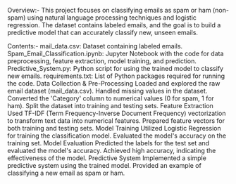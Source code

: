 Overview:-
This project focuses on classifying emails as spam or ham (non-spam) using natural language processing techniques and logistic regression. The dataset contains labeled emails, and the goal is to build a predictive model that can accurately classify new, unseen emails.

Contents:-
mail_data.csv: Dataset containing labeled emails.
Spam_Email_Classification.ipynb: Jupyter Notebook with the code for data preprocessing, feature extraction, model training, and prediction.
Predictive_System.py: Python script for using the trained model to classify new emails.
requirements.txt: List of Python packages required for running the code.
Data Collection & Pre-Processing
Loaded and explored the raw email dataset (mail_data.csv).
Handled missing values in the dataset.
Converted the 'Category' column to numerical values (0 for spam, 1 for ham).
Split the dataset into training and testing sets.
Feature Extraction
Used TF-IDF (Term Frequency-Inverse Document Frequency) vectorization to transform text data into numerical features.
Prepared feature vectors for both training and testing sets.
Model Training
Utilized Logistic Regression for training the classification model.
Evaluated the model's accuracy on the training set.
Model Evaluation
Predicted the labels for the test set and evaluated the model's accuracy.
Achieved high accuracy, indicating the effectiveness of the model.
Predictive System
Implemented a simple predictive system using the trained model.
Provided an example of classifying a new email as spam or ham.

